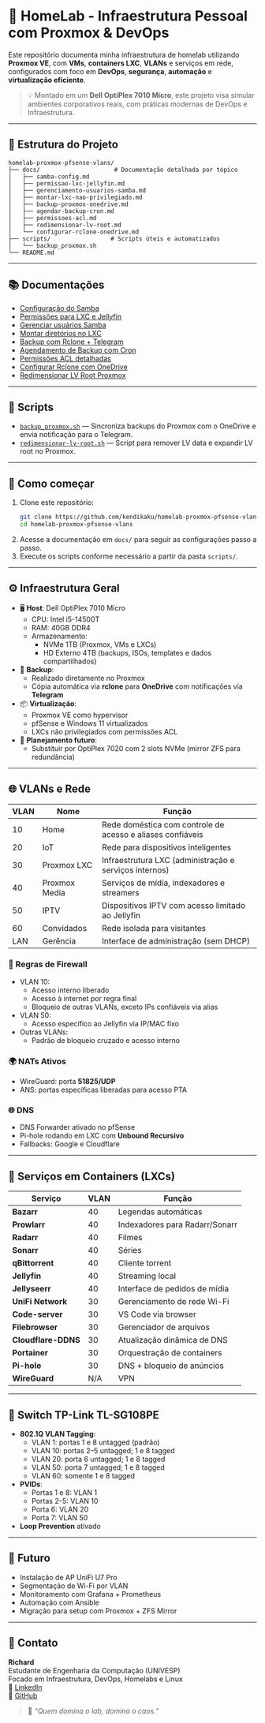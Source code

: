 # 🏡 HomeLab - Infraestrutura Pessoal com Proxmox & DevOps

Este repositório documenta minha infraestrutura de homelab utilizando **Proxmox VE**, com **VMs**, **containers LXC**, **VLANs** e serviços em rede, configurados com foco em **DevOps**, **segurança**, **automação** e **virtualização eficiente**.

> 💡 Montado em um **Dell OptiPlex 7010 Micro**, este projeto visa simular ambientes corporativos reais, com práticas modernas de DevOps e Infraestrutura.

---

## 📁 Estrutura do Projeto

```text
homelab-proxmox-pfsense-vlans/
├── docs/                     # Documentação detalhada por tópico
│   ├── samba-config.md
│   ├── permissao-lxc-jellyfin.md
│   ├── gerenciamento-usuarios-samba.md
│   ├── montar-lxc-nao-privilegiado.md
│   ├── backup-proxmox-onedrive.md
│   ├── agendar-backup-cron.md
│   ├── permissoes-acl.md
│   ├── redimensionar-lv-root.md
│   └── configurar-rclone-onedrive.md
├── scripts/                 # Scripts úteis e automatizados
│   └── backup_proxmox.sh
└── README.md
```

---

## 📚 Documentações

- [Configuração do Samba](docs/samba-config.md)
- [Permissões para LXC e Jellyfin](docs/permissao-lxc-jellyfin.md)
- [Gerenciar usuários Samba](docs/gerenciamento-usuarios-samba.md)
- [Montar diretórios no LXC](docs/montar-lxc-nao-privilegiado.md)
- [Backup com Rclone + Telegram](docs/backup-proxmox-onedrive.md)
- [Agendamento de Backup com Cron](docs/agendar-backup-cron.md)
- [Permissões ACL detalhadas](docs/permissoes-acl.md)
- [Configurar Rclone com OneDrive](docs/configurar-rclone-onedrive.md)
- [Redimensionar LV Root Proxmox](docs/redimensionar-lv-root.md)

---

## 🔧 Scripts

- [`backup_proxmox.sh`](scripts/backup_proxmox.sh) — Sincroniza backups do Proxmox com o OneDrive e envia notificação para o Telegram.
- [`redimensionar-lv-root.sh`](scripts/redimensionar-lv-root.sh) — Script para remover LV data e expandir LV root no Proxmox.

---

## 🚀 Como começar

1. Clone este repositório:
   ```bash
   git clone https://github.com/kendikaku/homelab-proxmox-pfsense-vlans.git
   cd homelab-proxmox-pfsense-vlans
   ```
2. Acesse a documentação em `docs/` para seguir as configurações passo a passo.
3. Execute os scripts conforme necessário a partir da pasta `scripts/`.

---

## ⚙️ Infraestrutura Geral

* 🖥️ **Host**: Dell OptiPlex 7010 Micro
  * CPU: Intel i5-14500T
  * RAM: 40GB DDR4
  * Armazenamento:
    * NVMe 1TB (Proxmox, VMs e LXCs)
    * HD Externo 4TB (backups, ISOs, templates e dados compartilhados)
* 🔁 **Backup**:
  * Realizado diretamente no Proxmox
  * Cópia automática via **rclone** para **OneDrive** com notificações via **Telegram**
* 📦 **Virtualização**:
  * Proxmox VE como hypervisor
  * pfSense e Windows 11 virtualizados
  * LXCs não privilegiados com permissões ACL
* 🧰 **Planejamento futuro**:
  * Substituir por OptiPlex 7020 com 2 slots NVMe (mirror ZFS para redundância)

---

## 🌐 VLANs e Rede

| VLAN | Nome          | Função                                                     |
| ---- | ------------- | ---------------------------------------------------------- |
| 10   | Home          | Rede doméstica com controle de acesso e aliases confiáveis |
| 20   | IoT           | Rede para dispositivos inteligentes                        |
| 30   | Proxmox LXC   | Infraestrutura LXC (administração e serviços internos)     |
| 40   | Proxmox Media | Serviços de mídia, indexadores e streamers                 |
| 50   | IPTV          | Dispositivos IPTV com acesso limitado ao Jellyfin          |
| 60   | Convidados    | Rede isolada para visitantes                               |
| LAN  | Gerência      | Interface de administração (sem DHCP)                      |

### 🔐 Regras de Firewall

* VLAN 10:
  * Acesso interno liberado
  * Acesso à internet por regra final
  * Bloqueio de outras VLANs, exceto IPs confiáveis via alias
* VLAN 50:
  * Acesso específico ao Jellyfin via IP/MAC fixo
* Outras VLANs:
  * Padrão de bloqueio cruzado e acesso interno

### 🌍 NATs Ativos

* WireGuard: porta **51825/UDP**
* ANS: portas específicas liberadas para acesso PTA

### 🌐 DNS

* DNS Forwarder ativado no pfSense
* Pi-hole rodando em LXC com **Unbound Recursivo**
* Fallbacks: Google e Cloudflare

---

## 🧩 Serviços em Containers (LXCs)

| Serviço             | VLAN | Função                         |
| ------------------- | ---- | ------------------------------ |
| **Bazarr**          | 40   | Legendas automáticas           |
| **Prowlarr**        | 40   | Indexadores para Radarr/Sonarr |
| **Radarr**          | 40   | Filmes                         |
| **Sonarr**          | 40   | Séries                         |
| **qBittorrent**     | 40   | Cliente torrent                |
| **Jellyfin**        | 40   | Streaming local                |
| **Jellyseerr**      | 40   | Interface de pedidos de mídia  |
| **UniFi Network**   | 30   | Gerenciamento de rede Wi-Fi    |
| **Code-server**     | 30   | VS Code via browser            |
| **Filebrowser**     | 30   | Gerenciador de arquivos        |
| **Cloudflare-DDNS** | 30   | Atualização dinâmica de DNS    |
| **Portainer**       | 30   | Orquestração de containers     |
| **Pi-hole**         | 30   | DNS + bloqueio de anúncios     |
| **WireGuard**       | N/A  | VPN                            |

---

## 🔌 Switch TP-Link TL-SG108PE

* **802.1Q VLAN Tagging**:
  * VLAN 1: portas 1 e 8 untagged (padrão)
  * VLAN 10: portas 2–5 untagged; 1 e 8 tagged
  * VLAN 20: porta 6 untagged; 1 e 8 tagged
  * VLAN 50: porta 7 untagged; 1 e 8 tagged
  * VLAN 60: somente 1 e 8 tagged
* **PVIDs**:
  * Portas 1 e 8: VLAN 1
  * Portas 2–5: VLAN 10
  * Porta 6: VLAN 20
  * Porta 7: VLAN 50
* **Loop Prevention** ativado

---

## 📡 Futuro

* Instalação de AP UniFi U7 Pro
* Segmentação de Wi-Fi por VLAN
* Monitoramento com Grafana + Prometheus
* Automação com Ansible
* Migração para setup com Proxmox + ZFS Mirror

---

## 💬 Contato

**Richard**  
Estudante de Engenharia da Computação (UNIVESP)  
Focado em Infraestrutura, DevOps, Homelabs e Linux  
🔗 [LinkedIn](https://www.linkedin.com/in/richardkendikaku)  
📂 [GitHub](https://github.com/kendikaku)

> 🧠 *“Quem domina o lab, domina o caos.”*
